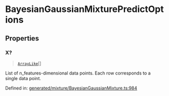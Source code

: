 # BayesianGaussianMixturePredictOptions

## Properties

### X?

> [`ArrayLike`](../types/ArrayLike.md)[]

List of n\_features-dimensional data points. Each row corresponds to a single data point.

Defined in:  [generated/mixture/BayesianGaussianMixture.ts:984](https://github.com/transitive-bullshit/scikit-learn-ts/blob/122b3c0/packages/sklearn/src/generated/mixture/BayesianGaussianMixture.ts#L984)
